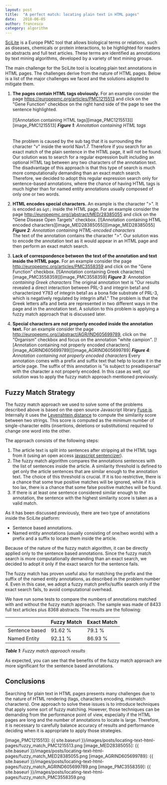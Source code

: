 ```yaml
---
layout: post
title:  "A perfect match: locating plain text in HTML pages"
date:   2018-06-05
author: francesco
category: algorithm
---
```


[SciLite][1] is a Europe PMC tool that allows biological terms or relations, such as diseases, chemicals or protein interactions, to be highlighted for readers on abstracts and full text articles. These terms are identified as annotations by text mining algorithms, developed by a variety of text mining groups.

The main challenge for the SciLite tool is locating plain text annotations in HTML pages. The challenges derive from the nature of HTML pages. Below is a list of the major challenges we faced and the solutions adopted to mitigate them.

 1. **The pages contain HTML tags obviously.** For an example consider the page https://europepmc.org/articles/PMC1215513 and click on the "Gene Function" checkbox on the right hand side of the page to see the sentence highlighted. <br/><br/>
 [![Annotation containing HTML tags][image_PMC1215513]][image_PMC1215513]
***Figure 1**: Annotation containing HTML tags*<br/><br/>  
The problem is caused by the sub tag that it is surrounding the character "v" inside the world Nav1.7. Therefore if you search for an exact match of the plain sentence in the HTML page, it will not be found. Our solution was to search for a regular expression built including an optional HTML tag between any two characters of the annotation text. The disadvantage of this approach is that this type of search is much more computationally demanding than an exact match search. Therefore, we decided to adopt this regular expression search only for sentence-based annotations, where the chance of having HTML tags is much higher than for named entity annotations usually composed of only one or two words.
 
 2. **HTML encodes special characters.** An example is the character ">". It is encoded as `&gt;` inside the HTML page. For an example consider the page http://europepmc.org//abstract/MED/28385055 and click on the "Gene Disease Open Targets" checkbox. 
 [![Annotation containing HTML encoded characters][image_MED28385055]][image_MED28385055]
***Figure 2**: Annotation containing HTML-encoded characters*   
The text of the annotation contains the character ">". Our solution was to encode the annotation text as it would appear in an HTML page and then perform an exact match search.
 
 3. **Lack of correspondence between the text of the annotation and text inside the HTML page.** For an example consider the page http://europepmc.org/articles/PMC3558359 and click on the "Gene Function" checkbox.
 [![Annotation containing Greek characters][image_PMC3558359]][image_PMC3558359]
***Figure 3**: Annotation containing Greek characters* 
The original annotation text is "Our results revealed a direct interaction between PRL-3 and integrin beta1 and characterized Y783 of integrin beta1 as a bona fide substrate of PRL-3, which is negatively regulated by integrin alfa1." The problem is that the Greek letters alfa and beta are represented in two different ways in the page and in the annotation text. A solution to this problem is applying a fuzzy match approach that is discussed later.

 4. **Special characters are not properly encoded inside the annotation text.** For an example consider the page http://europepmc.org//abstract/AGR/IND605699789, click on the "Organism" checkbox and focus on the annotation "white campion".
 [![Annotation containing not properly encoded characters][image_AGRIND605699789]][image_AGRIND605699789]
***Figure 4**: Annotation containing not properly encoded characters* 
Every annotation comes with a prefix and suffix text that help to locate it in the article page. The suffix of this annotation is "is subject to preadispersal" with the character a not properly encoded. In this case as well, our solution was to apply the fuzzy match approach mentioned previously.
 
## Fuzzy Match Strategy ##
 
 The fuzzy match approach we used to solve some of the problems described above is based on the open source Javascript library [Fuse.js][2]. Internally it uses the [Levenshtein distance][3] to compute the similarity score between two strings. This score is computed as the minimum number of single-character edits (insertions, deletions or substitutions) required to change one word into the other.

 The approach consists of the following steps:
 
 1. The article text is split into sentences after stripping all the HTML tags from it (using an open access [javascript sentencizer][4]).
 2. The fuzzy match algorithm compares the annotations sentences with the list of sentences inside the article. A similarity threshold is defined to get only the article sentences that are similar enough to the annotation text. The choice of this threshold is crucial. If it is too restrictive, there is a chance that some true positive matches will be ignored, while if it is too lax, there is a chance that some false positive matches will be found.
 3. If there is at least one sentence considered similar enough to the annotation, the sentence with the highest similarity score is taken as a valid match.
 
 As it has been discussed previously, there are  two type of annotations inside the SciLite platform:
 
 * Sentence based annotations.
 * Named entity annotations (usually consisting of one/two words) with a prefix and a suffix to locate them inside the article.
  
Because of the nature of the fuzzy match algorithm, it can be directly applied only to the sentence based annotations. Since the fuzzy match search is more computationally demanding than an exact search, we decided to adopt it only if the exact search for the sentence fails.
 
The fuzzy match has proven useful also for matching the prefix and the suffix of the named entity annotations, as described in the problem number 4. Even in this case, we adopt a fuzzy match prefix/suffix search only if the exact search fails, to avoid computational overhead.

We have run some tests to compare the numbers of annotations matched with and without the fuzzy match approach. The sample was made of 8433 full text articles plus 8368 abstracts. The results are the following:

<table>
<thead>
<tr>
<th></th>
<th>Fuzzy Match</th>
<th>Exact Match</th>
</tr>
</thead>
<tbody>
<tr>
<td>Sentence based</td>
<td>91.62 %</td>
<td>79.1 %</td>
</tr>
<tr>
<td>Named Entity</td>
<td>92.11 %</td>
<td>86.93 %</td>
</tr>
</tbody>
</table>

***Table 1**: Fuzzy match approach results* 

As expected, you can see that the benefits of the fuzzy match approach are more significant for the sentence based annotations.

## Conclusions ##

Searching for plain text in HTML pages presents many challenges due to the nature of HTML rendering (tags, characters encoding, mismatch characters). One approach to solve these issues is to introduce techniques that apply some sort of fuzzy matching. However, those techniques can be demanding from the performance point of view, especially if the HTML pages are long and the number of annotations to locate is large. Therefore, it is necessary to carefully balance accuracy of results and performance deciding when it is  appropriate to apply those strategies.


  [1]: https://europepmc.org/Annotations
  [2]: http://fusejs.io/
  [3]: https://en.wikipedia.org/wiki/Levenshtein_distance
  [4]: https://github.com/Tessmore/sbd
  [image_PMC1215513]: {{ site.baseurl }}/images/posts/locating-text-html-pages/fuzzy_match_PMC1215513.png
  [image_MED28385055]: {{ site.baseurl }}/images/posts/locating-text-html-pages/fuzzy_match_MED28385055.png
  [image_AGRIND605699789]: {{ site.baseurl }}/images/posts/locating-text-html-pages/fuzzy_match_AGRIND605699789.png
  [image_PMC3558359]: {{ site.baseurl }}/images/posts/locating-text-html-pages/fuzzy_match_PMC3558359.png
